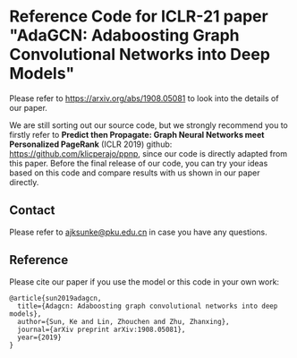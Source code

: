 # Reference Code for ICLR-21 paper "AdaGCN: Adaboosting Graph Convolutional Networks into Deep Models"

Please refer to https://arxiv.org/abs/1908.05081 to look into the details of our paper.

We are still sorting out our source code, but we strongly recommend you to firstly refer to **Predict then Propagate: Graph Neural Networks meet Personalized PageRank** (ICLR 2019) github: https://github.com/klicperajo/ppnp, since our code is directly adapted from this paper.  Before the final release of our code, you can try your ideas based on this code and compare results with us shown in our paper directly.

## Contact

Please refer to ajksunke@pku.edu.cn in case you have any questions.

## Reference
Please cite our paper if you use the model or this code in your own work:
```
@article{sun2019adagcn,
  title={Adagcn: Adaboosting graph convolutional networks into deep models},
  author={Sun, Ke and Lin, Zhouchen and Zhu, Zhanxing},
  journal={arXiv preprint arXiv:1908.05081},
  year={2019}
}
```
